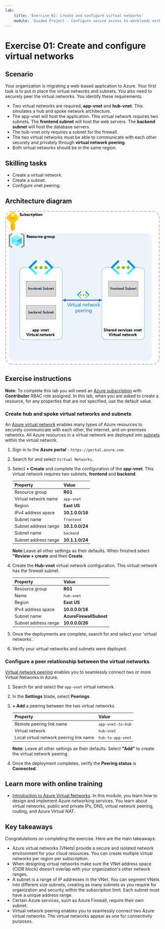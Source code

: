 ```yaml
---
lab:
    title: 'Exercise 01: Create and configure virtual networks'
    module: 'Guided Project - Configure secure access to workloads with Azure virtual networking services'
---
```


# Exercise 01: Create and configure virtual networks

## Scenario

Your organization is migrating a web-based application to Azure. Your first task is to put in place the virtual networks and subnets. You also need to securely peer the virtual networks. You identify these requirements.	
+ Two virtual networks are required, **app-vnet** and **hub-vnet**. This simulates a hub and spoke network architecture. 
+ The app-vnet will host the application. This virtual network requires two subnets. The **frontend subnet** will host the web servers. The **backend subnet** will host the database servers.
+ The hub-vnet only requires a subnet for the firewall. 
+ The two virtual networks must be able to communicate with each other securely and privately through **virtual network peering**. 
+ Both virtual networks should be in the same region. 

## Skilling tasks

+ Create a virtual network.
+ Create a subnet.
+ Configure vnet peering.

## Architecture diagram

![Diagram that shows two virtual networks that are peered.](../Media/task-1.png)

## Exercise instructions

**Note**: To complete this lab you will need an [Azure subscription](https://azure.microsoft.com/free/) with **Contributor** RBAC role assigned. In this lab, when you are asked to create a resource, for any properties that are not specified, use the default value.

### Create hub and spoke virtual networks and subnets

An [Azure virtual network](https://learn.microsoft.com/azure/virtual-network/virtual-networks-overview) enables many types of Azure resources to securely communicate with each other, the internet, and on-premises networks. All Azure resources in a virtual network are deployed into [subnets](https://learn.microsoft.com/azure/virtual-network/virtual-network-manage-subnet?tabs=azure-portal) within the virtual network. 

1. Sign in to the **Azure portal** - `https://portal.azure.com`.
   
1. Search for and select `Virtual Networks`.
   
1. Select **+ Create** and complete the configuration of the **app-vnet**. This  virtual network requires two subnets, **frontend** and **backend**. 

    | Property             | Value           |
    | :------------------- | :-------------- |
    | Resource group       | **RG1**         |
    | Virtual network name | `app-vnet`    |
    | Region               | **East US**     |
    | IPv4 address space   | **10.1.0.0/16** |
    | Subnet name          | `frontend`    |
    | Subnet address range | **10.1.0.0/24** |
    | Subnet name          | `backend`     |
    | Subnet address range | **10.1.1.0/24** |

    **Note**:Leave all other settings as their defaults. When finished select **"Review + create** and then **Create**.
   
1. Create the **Hub-vnet** virtual network configuration. This virtual network has the firewall subnet. 

    | Property             | Value                    |
    | :------------------- | :----------------------- |
    | Resource group       | **RG1**                  |
    | Name                 | `hub-vnet` |
    | Region               | **East US**              |
    | IPv4 address space   | **10.0.0.0/16**          |
    | Subnet name          | **AzureFirewallSubnet**  |
    | Subnet address range | **10.0.0.0/26**          |

1. Once the deployments are complete, search for and select your 'virtual networks`.

1. Verify your virtual networks and subnets were deployed. 

### Configure a peer relationship between the virtual networks

[Virtual network peering](https://learn.microsoft.com/azure/virtual-network/virtual-network-peering-overview) enables you to seamlessly connect two or more Virtual Networks in Azure. 

1. Search for and select the `app-vnet` virtual network.
   
1. In the **Settings** blade, select **Peerings**.
   
1. **+ Add** a peering between the two virtual networks. 

    | Property                                 | Value                          |
    | :--------------------------------------- | :----------------------------- |
    | Remote peering link name              | `app-vnet-to-hub` |
    | Virtual network    | `hub-vnet` |
    | Local virtual network peering link name | `hub-to-app-vnet` |

    **Note**: Leave all other settings as their defaults. Select **"Add"** to create the virtual network peering.

1. Once the deployment completes, verify the **Peering status** is **Connected**.

## Learn more with online training

+ [Introduction to Azure Virtual Networks](https://learn.microsoft.com/training/modules/introduction-to-azure-virtual-networks/). In this module, you learn how to design and implement Azure networking services. You learn about virtual networks, public and private IPs, DNS, virtual network peering, routing, and Azure Virtual NAT.

## Key takeaways

Congratulations on completing the exercise. Here are the main takeaways:

+ Azure virtual networks (VNets) provide a secure and isolated network environment for your cloud resources. You can create multiple virtual networks per region per subscription.
+ When designing virtual networks make sure the VNet address space (CIDR block) doesn't overlap with your organization's other network ranges.
+ A subnet is a range of IP addresses in the VNet. You can segment VNets into different size subnets, creating as many subnets as you require for organization and security within the subscription limit. Each subnet must have a unique address range.
+ Certain Azure services, such as Azure Firewall, require their own subnet.
+ Virtual network peering enables you to seamlessly connect two Azure virtual networks. The virtual networks appear as one for connectivity purposes.
